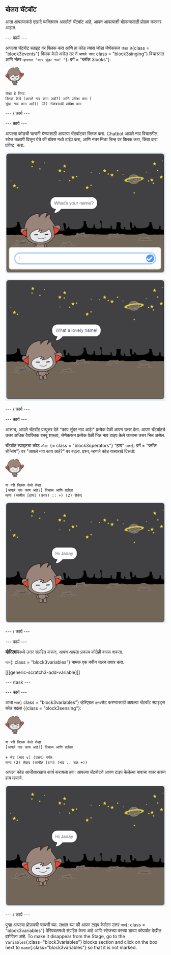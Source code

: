 ## बोलत चॅटबॉट

आता आपल्याकडे एखादे व्यक्तिमत्व असलेले चॅटबॉट आहे, आपण आपल्याशी बोलण्यासाठी प्रोग्राम करणार आहात.

\--- कार्य \---

आपल्या चॅटबोट स्प्राइट वर क्लिक करा आणि हा कोड त्यास जोडा जेणेकरून `जेव्हा ते`{class = "block3events"} क्लिक केले असेल तर ते `आपले नाव`: class = "block3singing"} विचारतात आणि नंतर `म्हणतात "काय सुंदर नाव! "`{: वर्ग = "ब्लॉक 3looks"}.

![नॅनो स्पिट](images/nano-sprite.png)

```blocks3
जेव्हा हे स्पिट
क्लिक केले [आपले नाव काय आहे?] आणि प्रतीक्षा करा [
सुंदर नाव काय आहे]] (2) सेकंदसाठी प्रतीक्षा करा
```

\--- / कार्य \---

\--- कार्य \---

आपल्या कोडची चाचणी घेण्यासाठी आपल्या चॅटबॉटवर क्लिक करा. Chatbot आपले नाव विचारतील, स्टेज तळाशी दिसून येते की बॉक्स मध्ये टाईप करा, आणि नंतर निळा चिन्ह वर क्लिक करा, किंवा दाबा <kbd>प्रविष्ट करा</kbd>.

![चॅटबॉट प्रतिसाद तपासत आहे](images/chatbot-ask-test1.png)

![चॅटबॉट प्रतिसाद तपासत आहे](images/chatbot-ask-test2.png)

\--- / कार्य \---

\--- कार्य \---

आत्ताच, आपले चॅटबॉट प्रत्युत्तर देते "काय सुंदर नाव आहे!" प्रत्येक वेळी आपण उत्तर देता. आपण चॅटबॉटचे उत्तर अधिक वैयक्तिक बनवू शकता, जेणेकरून प्रत्येक वेळी भिन्न नाव टाइप केले जाताना उत्तर भिन्न असेल.

चॅटबॉट स्प्राइटचा कोड `जोडा {`= class = "block3operators"} "हाय" `उत्तर`{: वर्ग = "ब्लॉक </code> सेन्सिंग"} वर "आपले नाव काय आहे?" वर बदला. प्रश्न, म्हणजे कोड यासारखे दिसतो:

![नॅनो स्पिट](images/nano-sprite.png)

```blocks3
या परी क्लिक केले तेव्हा
[आपले नाव काय आहे?] विचारू आणि प्रतीक्षा
म्हणा (सामील [हाय] (उत्तर) :: +) (2) सेकंद
```

![वैयक्तिकृत उत्तर तपासत आहे](images/chatbot-answer-test.png)

\--- / कार्य \---

\--- कार्य \---

**व्हेरिएबल**मध्ये उत्तर संग्रहित करून, आपण आपला प्रकल्प कोठेही वापरू शकता.

`नाम`{: class = "block3variables"} नामक एक नवीन चलन तयार करा.

[[[generic-scratch3-add-variable]]]

\--- /task \---

\--- कार्य \---

आता `नाव`{: class = "block3variables"} व्हेरिएबल `उत्तर`सेट करण्यासाठी आपल्या चॅटबॉट स्प्राइट्स कोड बदला {{class = "block3sensing"}:

![नॅनो स्पिट](images/nano-sprite.png)

```blocks3
या परी क्लिक केले तेव्हा
[आपले नाव काय आहे?] विचारू आणि प्रतीक्षा

+ सेट [नाव v] (उत्तर) पर्यंत
म्हणा (2) सेकंद (सामील [हाय] (नाव :: चल +))
```

आपला कोड आधीसारखाच कार्य करायला हवा: आपल्या चॅटबोटने आपण टाइप केलेल्या नावाचा वापर करुन हाय म्हणावे.

![वैयक्तिकृत उत्तर तपासत आहे](images/chatbot-answer-test.png)

\--- / कार्य \---

पुन्हा आपल्या प्रोग्रामची चाचणी घ्या. लक्षात घ्या की आपण टाइप केलेला उत्तर `नाम`{: class = "block3variables"} वेरियबलमध्ये संग्रहित केला आहे आणि स्टेजच्या वरच्या डाव्या कोपर्यात देखील दर्शविला आहे. To make it disappear from the Stage, go to the `Variables`{:class="block3variables"} blocks section and click on the box next to `name`{:class="block3variables"} so that it is not marked.